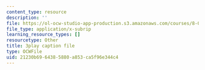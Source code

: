 ```yaml
---
content_type: resource
description: ''
file: https://ol-ocw-studio-app-production.s3.amazonaws.com/courses/8-01sc-classical-mechanics-fall-2016/21230b6964385880a853ca5f96e344c4_30Ww1HsRblM.vtt
file_type: application/x-subrip
learning_resource_types: []
resourcetype: Other
title: 3play caption file
type: OCWFile
uid: 21230b69-6438-5880-a853-ca5f96e344c4
---
```

